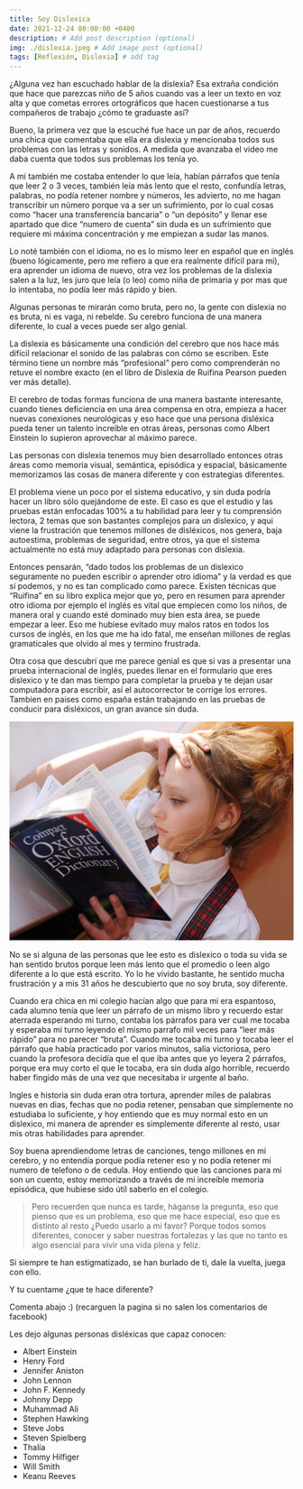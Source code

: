 ```yaml
---
title: Soy Dislexica
date: 2021-12-24 00:00:00 +0400
description: # Add post description (optional)
img: ./dislexia.jpeg # Add image post (optional)
tags: [Reflexión, Dislexia] # add tag
---
```


¿Alguna vez han escuchado hablar de la dislexia? Esa extraña condición que hace que parezcas niño de 5 años cuando vas a leer un texto en voz alta y que cometas errores ortográficos que hacen cuestionarse a tus compañeros de trabajo ¿cómo te graduaste así?

Bueno, la primera vez que la escuché fue hace un par de años, recuerdo una chica que comentaba que ella era dislexia y mencionaba todos sus problemas con las letras y sonidos. A medida que avanzaba el video me daba cuenta que todos sus problemas los tenía yo.

A mi también me costaba entender lo que leía, habían párrafos que tenía que leer 2 o 3 veces, también leía más lento que el resto, confundía letras, palabras, no podía retener nombre y números, les advierto, no me hagan transcribir un número porque va a ser un sufrimiento, por lo cual cosas como “hacer una transferencia bancaria” o “un depósito” y llenar ese apartado que dice “numero de cuenta” sin duda es un sufrimiento que requiere mi máxima concentración y me empiezan a sudar las manos.

Lo noté también con el idioma, no es lo mismo leer en español que en inglés (bueno lógicamente, pero me refiero a que era realmente difícil para mí), era aprender un idioma de nuevo, otra vez los problemas de la dislexia salen a la luz, les juro que leía (o leo) como niña de primaria y por mas que lo intentaba, no podía leer más rápido y bien. 

Algunas personas te mirarán como bruta, pero no, la gente con dislexia no es bruta, ni es vaga, ni rebelde. Su cerebro funciona de una manera diferente, lo cual a veces puede ser algo genial. 

La dislexia es básicamente una condición del cerebro que nos hace más difícil relacionar el sonido de las palabras con cómo se escriben. Este término tiene un nombre más “profesional” pero como comprenderán no retuve el nombre exacto (en el libro de Dislexia de Ruifina Pearson pueden ver más detalle).

El cerebro de todas formas funciona de una manera bastante interesante, cuando tienes deficiencia en una área compensa en otra, empieza a hacer nuevas conexiones neurológicas y eso hace que una persona disléxica pueda tener un talento increíble en otras áreas, personas como Albert Einstein lo supieron aprovechar al máximo parece. 

Las personas con dislexia tenemos muy bien desarrollado entonces otras áreas como memoria visual, semántica, episódica y espacial, básicamente memorizamos las cosas de manera diferente y con estrategias diferentes. 

El problema viene un poco por el sistema educativo, y sin duda podría hacer un libro sólo quejándome de este. El caso es que el estudio y las pruebas están enfocadas 100% a tu habilidad para leer y tu comprensión lectora, 2 temas que son bastantes complejos para un dislexico, y aqui viene la frustración que tenemos millones de disléxicos, nos genera, baja autoestima, problemas de seguridad, entre otros, ya que  el sistema actualmente no está muy adaptado para personas con dislexia. 

Entonces pensarán, “dado todos los problemas de un dislexico seguramente no pueden escribir o aprender otro idioma” y la verdad es que sí podemos, y no es tan complicado como parece. Existen técnicas que “Ruifina” en su libro explica mejor que yo, pero en resumen para aprender otro idioma por ejemplo el inglés es vital que empiecen como los niños, de manera oral y cuando esté dominado muy bien esta área, se puede empezar a leer. Eso me hubiese evitado muy malos ratos en todos los cursos de inglés, en los que me ha ido fatal, me enseñan millones de reglas gramaticales que olvido al mes y termino frustrada. 

Otra cosa que descubrí que me parece genial es que si vas a presentar una prueba internacional de inglés, puedes llenar en el formulario que eres dislexico y te dan mas tiempo para completar la prueba y te dejan usar computadora para escribir, así el autocorrector te corrige los errores. Tambien en paises como españa están trabajando en las pruebas de conducir para disléxicos, un gran avance sin duda. 

![img](dislexia.jpeg)

No se si alguna de las personas que lee esto es dislexico o toda su vida se han sentido brutos porque leen más lento que el promedio o leen algo diferente a lo que está escrito. Yo lo he vivido bastante, he sentido mucha frustración y a mis 31 años he descubierto que no soy bruta, soy diferente.

Cuando era chica en mi colegio hacían algo que para mi era espantoso, cada alumno tenía que leer un párrafo de un mismo libro y recuerdo estar aterrada esperando mi turno, contaba los párrafos para ver cual me tocaba y esperaba mi turno leyendo el mismo parrafo mil veces para “leer más rápido” para no parecer “bruta”. Cuando me tocaba mi turno y tocaba leer el párrafo que había practicado por varios minutos, salía victoriosa, pero cuando la profesora decidía que el que iba antes que yo leyera 2 párrafos, porque era muy corto el que le tocaba, era sin duda algo horrible, recuerdo haber fingido más de una vez que necesitaba ir urgente al baño. 

Ingles e historia sin duda eran otra tortura, aprender miles de palabras nuevas en dias, fechas que no podia retener, pensaban que simplemente no estudiaba lo suficiente, y hoy entiendo que es muy normal esto en un dislexico, mi manera de aprender es simplemente diferente al resto, usar mis otras habilidades para aprender.

Soy buena aprendiendome letras de canciones, tengo millones en mi cerebro, y no entendía porque podía retener eso y no podía retener mi numero de telefono o de cedula. Hoy entiendo que las canciones para mi son un cuento, estoy memorizando a través de mi increíble memoria episódica, que hubiese sido útil saberlo en el colegio.

> Pero recuerden que nunca es tarde, háganse la pregunta, eso que pienso que es un problema, eso que me hace especial, eso que es distinto al resto ¿Puedo usarlo a mi favor?
Porque todos somos diferentes, conocer y saber nuestras fortalezas y las que no tanto es algo esencial para vivir una vida plena y feliz.

Si siempre te han estigmatizado, se han burlado de ti, dale la vuelta, juega con ello. 

Y tu cuentame ¿que te hace diferente?

Comenta abajo :) (recarguen la pagina si no salen los comentarios de facebook)

Les dejo algunas personas disléxicas que capaz conocen: 

- Albert Einstein
- Henry Ford
- Jennifer Aniston
- John Lennon
- John F. Kennedy
- Johnny Depp
- Muhammad Ali
- Stephen Hawking
- Steve Jobs
- Steven Spielberg
- Thalía
- Tommy Hilfiger
- Will Smith
- Keanu Reeves
